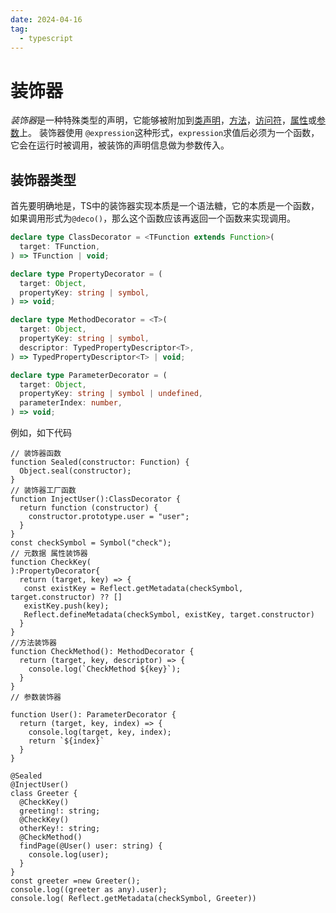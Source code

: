 ```yaml
---
date: 2024-04-16
tag:
  - typescript
---
```


# 装饰器

*装饰器*是一种特殊类型的声明，它能够被附加到[类声明](https://www.tslang.cn/docs/handbook/decorators.html#class-decorators)，[方法](https://www.tslang.cn/docs/handbook/decorators.html#method-decorators)，[访问符](https://www.tslang.cn/docs/handbook/decorators.html#accessor-decorators)，[属性](https://www.tslang.cn/docs/handbook/decorators.html#property-decorators)或[参数](https://www.tslang.cn/docs/handbook/decorators.html#parameter-decorators)上。 装饰器使用 `@expression`这种形式，`expression`求值后必须为一个函数，它会在运行时被调用，被装饰的声明信息做为参数传入。

## 装饰器类型

首先要明确地是，TS中的装饰器实现本质是一个语法糖，它的本质是一个函数，如果调用形式为`@deco()`，那么这个函数应该再返回一个函数来实现调用。

```ts
declare type ClassDecorator = <TFunction extends Function>(
  target: TFunction,
) => TFunction | void;

declare type PropertyDecorator = (
  target: Object,
  propertyKey: string | symbol,
) => void;

declare type MethodDecorator = <T>(
  target: Object,
  propertyKey: string | symbol,
  descriptor: TypedPropertyDescriptor<T>,
) => TypedPropertyDescriptor<T> | void;

declare type ParameterDecorator = (
  target: Object,
  propertyKey: string | symbol | undefined,
  parameterIndex: number,
) => void;
```

例如，如下代码

```sandpack
// 装饰器函数
function Sealed(constructor: Function) {
  Object.seal(constructor);
}
// 装饰器工厂函数
function InjectUser():ClassDecorator {
  return function (constructor) {
    constructor.prototype.user = "user";
  }
}
const checkSymbol = Symbol("check");
// 元数据 属性装饰器
function CheckKey(
):PropertyDecorator{
  return (target, key) => {
   const existKey = Reflect.getMetadata(checkSymbol, target.constructor) ?? []
   existKey.push(key);
   Reflect.defineMetadata(checkSymbol, existKey, target.constructor)
  }
}
//方法装饰器
function CheckMethod(): MethodDecorator {
  return (target, key, descriptor) => {
    console.log(`CheckMethod ${key}`);
  }
}
// 参数装饰器

function User(): ParameterDecorator {
  return (target, key, index) => {
    console.log(target, key, index);
    return `${index}`
  }
}

@Sealed
@InjectUser()
class Greeter {
  @CheckKey()
  greeting!: string;
  @CheckKey()
  otherKey!: string;
  @CheckMethod()
  findPage(@User() user: string) {
    console.log(user);
  }
}
const greeter =new Greeter();
console.log((greeter as any).user);
console.log( Reflect.getMetadata(checkSymbol, Greeter))

```
